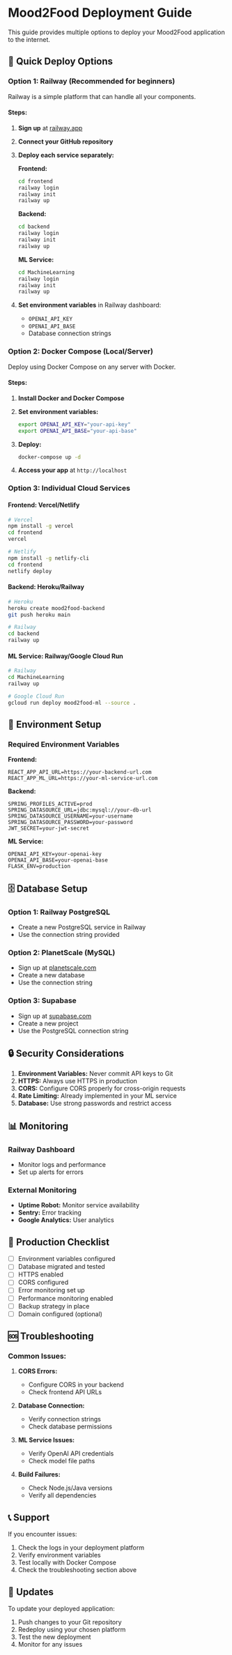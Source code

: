 # Mood2Food Deployment Guide

This guide provides multiple options to deploy your Mood2Food application to the internet.

## 🚀 Quick Deploy Options

### Option 1: Railway (Recommended for beginners)

Railway is a simple platform that can handle all your components.

#### Steps:
1. **Sign up** at [railway.app](https://railway.app)
2. **Connect your GitHub repository**
3. **Deploy each service separately:**

   **Frontend:**
   ```bash
   cd frontend
   railway login
   railway init
   railway up
   ```

   **Backend:**
   ```bash
   cd backend
   railway login
   railway init
   railway up
   ```

   **ML Service:**
   ```bash
   cd MachineLearning
   railway login
   railway init
   railway up
   ```

4. **Set environment variables** in Railway dashboard:
   - `OPENAI_API_KEY`
   - `OPENAI_API_BASE`
   - Database connection strings

### Option 2: Docker Compose (Local/Server)

Deploy using Docker Compose on any server with Docker.

#### Steps:
1. **Install Docker and Docker Compose**
2. **Set environment variables:**
   ```bash
   export OPENAI_API_KEY="your-api-key"
   export OPENAI_API_BASE="your-api-base"
   ```

3. **Deploy:**
   ```bash
   docker-compose up -d
   ```

4. **Access your app** at `http://localhost`

### Option 3: Individual Cloud Services

#### Frontend: Vercel/Netlify
```bash
# Vercel
npm install -g vercel
cd frontend
vercel

# Netlify
npm install -g netlify-cli
cd frontend
netlify deploy
```

#### Backend: Heroku/Railway
```bash
# Heroku
heroku create mood2food-backend
git push heroku main

# Railway
cd backend
railway up
```

#### ML Service: Railway/Google Cloud Run
```bash
# Railway
cd MachineLearning
railway up

# Google Cloud Run
gcloud run deploy mood2food-ml --source .
```

## 🔧 Environment Setup

### Required Environment Variables

**Frontend:**
```env
REACT_APP_API_URL=https://your-backend-url.com
REACT_APP_ML_URL=https://your-ml-service-url.com
```

**Backend:**
```env
SPRING_PROFILES_ACTIVE=prod
SPRING_DATASOURCE_URL=jdbc:mysql://your-db-url
SPRING_DATASOURCE_USERNAME=your-username
SPRING_DATASOURCE_PASSWORD=your-password
JWT_SECRET=your-jwt-secret
```

**ML Service:**
```env
OPENAI_API_KEY=your-openai-key
OPENAI_API_BASE=your-openai-base
FLASK_ENV=production
```

## 🗄️ Database Setup

### Option 1: Railway PostgreSQL
- Create a new PostgreSQL service in Railway
- Use the connection string provided

### Option 2: PlanetScale (MySQL)
- Sign up at [planetscale.com](https://planetscale.com)
- Create a new database
- Use the connection string

### Option 3: Supabase
- Sign up at [supabase.com](https://supabase.com)
- Create a new project
- Use the PostgreSQL connection string

## 🔒 Security Considerations

1. **Environment Variables:** Never commit API keys to Git
2. **HTTPS:** Always use HTTPS in production
3. **CORS:** Configure CORS properly for cross-origin requests
4. **Rate Limiting:** Already implemented in your ML service
5. **Database:** Use strong passwords and restrict access

## 📊 Monitoring

### Railway Dashboard
- Monitor logs and performance
- Set up alerts for errors

### External Monitoring
- **Uptime Robot:** Monitor service availability
- **Sentry:** Error tracking
- **Google Analytics:** User analytics

## 🚀 Production Checklist

- [ ] Environment variables configured
- [ ] Database migrated and tested
- [ ] HTTPS enabled
- [ ] CORS configured
- [ ] Error monitoring set up
- [ ] Performance monitoring enabled
- [ ] Backup strategy in place
- [ ] Domain configured (optional)

## 🆘 Troubleshooting

### Common Issues:

1. **CORS Errors:**
   - Configure CORS in your backend
   - Check frontend API URLs

2. **Database Connection:**
   - Verify connection strings
   - Check database permissions

3. **ML Service Issues:**
   - Verify OpenAI API credentials
   - Check model file paths

4. **Build Failures:**
   - Check Node.js/Java versions
   - Verify all dependencies

## 📞 Support

If you encounter issues:
1. Check the logs in your deployment platform
2. Verify environment variables
3. Test locally with Docker Compose
4. Check the troubleshooting section above

## 🔄 Updates

To update your deployed application:
1. Push changes to your Git repository
2. Redeploy using your chosen platform
3. Test the new deployment
4. Monitor for any issues 